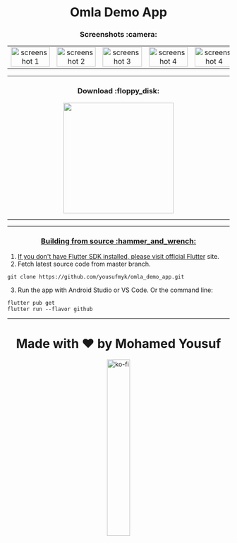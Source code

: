 

<h1 align="center">
    Omla Demo App
</h1>



<h3 align="center">Screenshots :camera:</h3>

<div align="center">
  <table>
    <tr>
      <td align="center">
        <img width="100%" src="https://firebasestorage.googleapis.com/v0/b/omlaademoapp.appspot.com/o/Screenshot%202024-02-22%20at%206.00.20%20PM.png?alt=media&token=2435995a-c826-4e95-add4-4e03646c56a5" alt="screenshot 1">
      </td>
      <td align="center">
        <img width="100%" src="https://firebasestorage.googleapis.com/v0/b/omlaademoapp.appspot.com/o/Screenshot%202024-02-22%20at%206.00.33%20PM.png?alt=media&token=59d903ef-5f00-4e8e-a9cf-9af144098d6d" alt="screenshot 2">
      </td>
      <td align="center">
        <img width="100%" src="https://firebasestorage.googleapis.com/v0/b/omlaademoapp.appspot.com/o/Screenshot%202024-02-22%20at%206.01.22%20PM.png?alt=media&token=7f5e4865-5373-4381-9f71-1dc4f8a9d65d" alt="screenshot 3">
      </td>
      <td align="center">
        <img width="100%" src="https://firebasestorage.googleapis.com/v0/b/omlaademoapp.appspot.com/o/Screenshot%202024-02-22%20at%206.01.54%20PM.png?alt=media&token=4e522028-d960-40ca-8b21-d23e9e3e4283" alt="screenshot 4">
      </td>
      <td align="center">
        <img width="100%" src="https://firebasestorage.googleapis.com/v0/b/omlaademoapp.appspot.com/o/Screenshot%202024-02-22%20at%206.02.14%20PM.png?alt=media&token=4b01eb09-47f5-4b02-af2c-ee2ca363079d" alt="screenshot 4">
      </td>
    </tr>
  </table>
</div>

---

  <h3 align="center">Download :floppy_disk:</h3>
     <p align="center" style="align-items:center"><a href="https://github.com/yousufmyk/omla_demo_app" rel="GitHub Releases"><img width="250" src="https://github.com/gokadzev/Musify/raw/master/repository_files/get-it-on-github.png">

---



---

<h3 align="center">Building from source :hammer_and_wrench:</h3>

1. If you don't have Flutter SDK installed, please visit official [Flutter](https://flutter.dev/) site.
2. Fetch latest source code from master branch.

```
git clone https://github.com/yousufmyk/omla_demo_app.git
```

3. Run the app with Android Studio or VS Code. Or the command line:

```
flutter pub get
flutter run --flavor github
```

---



<h1 align="center">Made with ❤️ by Mohamed Yousuf	</h1>

<div align="center">
  <a href="https://ko-fi.com/gokadzev">
    <img width="32%" src="https://avatars.githubusercontent.com/u/55450046?s=400&u=9ef20e3d47690f71f730714eca7eead5644e56d8&v=4" alt="ko-fi">
  </a>
</div>
